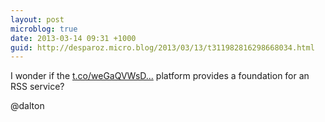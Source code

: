```yaml
---
layout: post
microblog: true
date: 2013-03-14 09:31 +1000
guid: http://desparoz.micro.blog/2013/03/13/t311982816298668034.html
---
```

I wonder if the [t.co/weGaQVWsD...](http://t.co/weGaQVWsDX) platform provides a foundation for an RSS service?

@dalton
